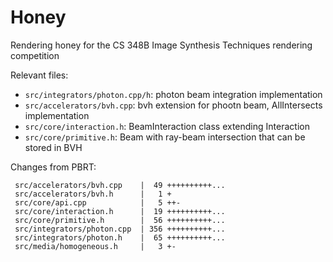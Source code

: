 # Honey
Rendering honey for the CS 348B Image Synthesis Techniques rendering competition

Relevant files:
- `src/integrators/photon.cpp/h`: photon beam integration implementation
- `src/accelerators/bvh.cpp`: bvh extension for phootn beam, AllIntersects implementation
- `src/core/interaction.h`: BeamInteraction class extending Interaction
- `src/core/primitive.h`: Beam with ray-beam intersection that can be stored in BVH

Changes from PBRT:
```
 src/accelerators/bvh.cpp    |  49 ++++++++++...
 src/accelerators/bvh.h      |   1 +
 src/core/api.cpp            |   5 ++-
 src/core/interaction.h      |  19 ++++++++++...
 src/core/primitive.h        |  56 ++++++++++...
 src/integrators/photon.cpp  | 356 ++++++++++...
 src/integrators/photon.h    |  65 ++++++++++...
 src/media/homogeneous.h     |   3 +-
```
